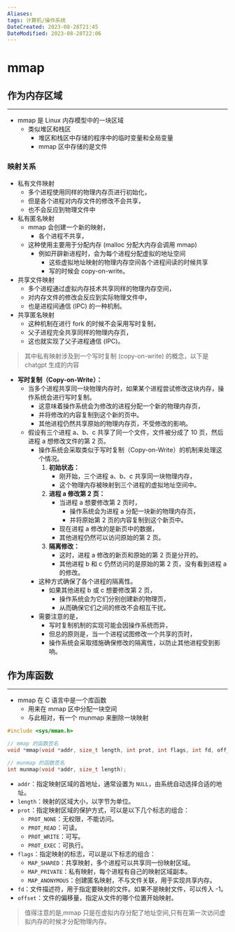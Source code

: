 ```yaml
---
Aliases: 
tags: 计算机/操作系统 
DateCreated: 2023-08-28T21:45
DateModified: 2023-08-28T22:06
---
```

# mmap

## 作为内存区域
---
- mmap 是 Linux 内存模型中的一块区域
	- 类似堆区和栈区
		- 堆区和栈区中存储的程序中的临时变量和全局变量
		- mmap 区中存储的是文件

### 映射关系

- 私有文件映射
	- 多个进程使用同样的物理内存页进行初始化，
	- 但是各个进程对内存文件的修改不会共享，
	- 也不会反应到物理文件中
- 私有匿名映射
	- mmap 会创建一个新的映射，
		- 各个进程不共享，
	- 这种使用主要用于分配内存 (malloc 分配大内存会调用 mmap)
		- 例如开辟新进程时，会为每个进程分配虚拟的地址空间
			- 这些虚拟地址映射的物理内存空间各个进程间读的时候共享
			- 写的时候会 copy-on-write。
- 共享文件映射
	- 多个进程通过虚拟内存技术共享同样的物理内存空间，
	- 对内存文件的修改会反应到实际物理文件中，
	- 也是进程间通信 (IPC) 的一种机制。
- 共享匿名映射
	- 这种机制在进行 fork 的时候不会采用写时复制，
	- 父子进程完全共享同样的物理内存页，
	- 这也就实现了父子进程通信 (IPC)。

> 其中私有映射涉及到一个写时复制 (copy-on-write) 的概念，以下是 chatgpt 生成的内容

- **写时复制（Copy-on-Write）：**
	- 当多个进程共享同一块物理内存时，如果某个进程尝试修改这块内存，操作系统会进行写时复制。
		- 这意味着操作系统会为修改的进程分配一个新的物理内存页，
		- 并将修改的内容复制到这个新的页中。
		- 其他进程仍然共享原始的物理内存页，不受修改的影响。
	- 假设有三个进程 a、b、c 共享了同一个文件，文件被分成了 10 页，然后进程 a 想修改文件的第 2 页。
		- 操作系统会采取类似于写时复制（Copy-on-Write）的机制来处理这个情况。
			1. **初始状态：**
				- 刚开始，三个进程 a、b、c 共享同一块物理内存，
				- 这个物理内存被映射到三个进程的虚拟地址空间中。
			2. **进程 a 修改第 2 页：**
				- 当进程 a 想要修改第 2 页时，
					- 操作系统会为进程 a 分配一块新的物理内存页，
					- 并将原始第 2 页的内容复制到这个新页中。
				- 现在进程 a 修改的是新页中的数据，
				- 其他进程仍然可以访问原始的第 2 页。
			3. **隔离修改：**
				- 这时，进程 a 修改的新页和原始的第 2 页是分开的。
				- 其他进程 b 和 c 仍然访问的是原始的第 2 页，没有看到进程 a 的修改。
		- 这种方式确保了各个进程的隔离性。
			- 如果其他进程 b 或 c 想要修改第 2 页，
				- 操作系统会为它们分别创建新的物理页，
				- 从而确保它们之间的修改不会相互干扰。
		- 需要注意的是，
			- 写时复制机制的实现可能会因操作系统而异，
			- 但总的原则是，当一个进程试图修改一个共享的页时，
			- 操作系统会采取措施确保修改的隔离性，以防止其他进程受到影响。

## 作为库函数
---
- mmap 在 C 语言中是一个库函数
	- 用来在 mmap 区中分配一块空间
	- 与此相对，有一个 munmap 来删除一块映射

```c
#include <sys/mman.h>

// mmap 的函数签名
void *mmap(void *addr, size_t length, int prot, int flags, int fd, off_t offset);

// munmap 的函数签名
int munmap(void *addr, size_t length);
```

- `addr`：指定映射区域的首地址，通常设置为 `NULL`，由系统自动选择合适的地址。
- `length`：映射的区域大小，以字节为单位。
- `prot`：指定映射区域的保护方式，可以是以下几个标志的组合：
	- `PROT_NONE`：无权限，不能访问。
	- `PROT_READ`：可读。
	- `PROT_WRITE`：可写。
	- `PROT_EXEC`：可执行。
- `flags`：指定映射的标志，可以是以下标志的组合：
	- `MAP_SHARED`：共享映射，多个进程可以共享同一份映射区域。
	- `MAP_PRIVATE`：私有映射，每个进程有自己的映射区域副本。
	- `MAP_ANONYMOUS`：创建匿名映射，不与文件关联，用于实现共享内存。
- `fd`：文件描述符，用于指定要映射的文件。如果不是映射文件，可以传入 -1。
- `offset`：文件的偏移量，指定从文件的哪个位置开始映射。

> 值得注意的是,mmap 只是在虚拟内存分配了地址空间,只有在第一次访问虚拟内存的时候才分配物理内存。
